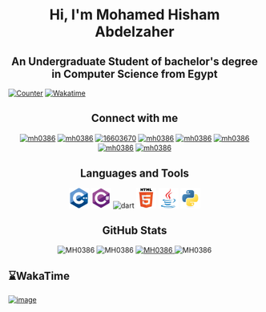 <h1 align="center">Hi, I'm Mohamed Hisham Abdelzaher</h1>
<h2 align="center">An Undergraduate Student of bachelor's degree in Computer Science from Egypt</h2>

[![Counter](https://visitcount.itsvg.in/api?id=MH0386&label=Profile%20Views&color=12&icon=0&pretty=true)](https://visitcount.itsvg.in/analytics/MH0386)
[![Wakatime](https://wakatime.com/badge/user/e4d8d817-59ad-4a5a-8eb5-e35ff92d6626.svg)](https://wakatime.com/@MH0386)

<h2 align="center">Connect with me</h3>
<p align="center">
<a href="https://twitter.com/mh0386" target="blank"><img align="center" src="https://raw.githubusercontent.com/rahuldkjain/github-profile-readme-generator/master/src/images/icons/Social/twitter.svg" alt="mh0386" height="30" width="40" /></a>
<a href="https://linkedin.com/in/mh0386" target="blank"><img align="center" src="https://raw.githubusercontent.com/rahuldkjain/github-profile-readme-generator/master/src/images/icons/Social/linked-in-alt.svg" alt="mh0386" height="30" width="40" /></a>
<a href="https://stackoverflow.com/users/16603670" target="blank"><img align="center" src="https://raw.githubusercontent.com/rahuldkjain/github-profile-readme-generator/master/src/images/icons/Social/stack-overflow.svg" alt="16603670" height="30" width="40" /></a>
<a href="https://kaggle.com/mh0386" target="blank"><img align="center" src="https://raw.githubusercontent.com/rahuldkjain/github-profile-readme-generator/master/src/images/icons/Social/kaggle.svg" alt="mh0386" height="30" width="40" /></a>
<a href="https://fb.com/mh0386" target="blank"><img align="center" src="https://raw.githubusercontent.com/rahuldkjain/github-profile-readme-generator/master/src/images/icons/Social/facebook.svg" alt="mh0386" height="30" width="40" /></a>
<a href="https://www.hackerrank.com/mh0386" target="blank"><img align="center" src="https://raw.githubusercontent.com/rahuldkjain/github-profile-readme-generator/master/src/images/icons/Social/hackerrank.svg" alt="mh0386" height="30" width="40" /></a>
<a href="https://www.leetcode.com/mh0386" target="blank"><img align="center" src="https://raw.githubusercontent.com/rahuldkjain/github-profile-readme-generator/master/src/images/icons/Social/leet-code.svg" alt="mh0386" height="30" width="40" /></a>
<a href="https://www.codewars.com/users/MH0386" target="blank"><img align="center" src="https://www.codewars.com/packs/assets/logo.61192cf7.svg" alt="mh0386" height="30" /></a>
</p>

<h2 align="center">Languages and Tools</h3>
<p align="center"> 
<img src="https://raw.githubusercontent.com/devicons/devicon/master/icons/cplusplus/cplusplus-original.svg" alt="cplusplus" width="40" height="40"/> 
<img src="https://raw.githubusercontent.com/devicons/devicon/master/icons/csharp/csharp-original.svg" alt="csharp" width="40" height="40"/>
<img src="https://www.vectorlogo.zone/logos/dartlang/dartlang-icon.svg" alt="dart" width="40" height="40"/>
<img src="https://raw.githubusercontent.com/devicons/devicon/master/icons/html5/html5-original-wordmark.svg" alt="html5" width="40" height="40"/>
<img src="https://raw.githubusercontent.com/devicons/devicon/master/icons/java/java-original.svg" alt="java" width="40" height="40"/>
<img src="https://raw.githubusercontent.com/devicons/devicon/master/icons/python/python-original.svg" alt="python" width="40" height="40"/>
</p>

<h2 align="center">GitHub Stats</h3>
<p align="center"> 
<img src="https://github-readme-stats.vercel.app/api?username=MH0386&theme=dark&hide_border=true&include_all_commits=true&count_private=true" alt="MH0386" />
<img src="https://github-readme-streak-stats.herokuapp.com/?user=MH0386&theme=dark&hide_border=true" alt="MH0386" />
<a href="https://wakatime.com/@MH0386"><img src="https://github-readme-stats.vercel.app/api/wakatime?username=MH0386&theme=dark&hide_border=true" alt="MH0386" /> </a>
<img src="https://github-readme-stats.vercel.app/api/top-langs/?username=MH0386&theme=dark&hide_border=true&include_all_commits=true&count_private=true&layout=compact" alt="MH0386" height="150">
</p>

## ⌛WakaTime

[![image](https://wakatime.com/share/@MH0386/a4a70624-a962-4d26-a403-7dba16508b33.svg)](https://wakatime.com/@MH0386)
